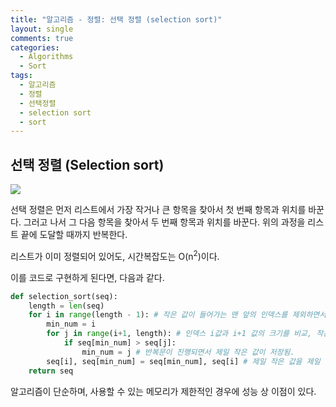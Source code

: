 ```yaml
---
title: "알고리즘 - 정렬: 선택 정렬 (selection sort)"
layout: single
comments: true
categories:
  - Algorithms
  - Sort
tags:
  - 알고리즘
  - 정렬
  - 선택정렬
  - selection sort
  - sort
---
```


## **선택 정렬 (Selection sort)**

![](https://upload.wikimedia.org/wikipedia/commons/b/b0/Selection_sort_animation.gif)

선택 정렬은 먼저 리스트에서 가장 작거나 큰 항목을 찾아서 첫 번째 항목과 위치를 바꾼다.
그러고 나서 그 다음 항목을 찾아서 두 번째 항목과 위치를 바꾼다.
위의 과정을 리스트 끝에 도달할 때까지 반복한다.

리스트가 이미 정렬되어 있어도, 시간복잡도는 O(n<sup>2</sup>)이다.

이를 코드로 구현하게 된다면, 다음과 같다.
```python
def selection_sort(seq):
    length = len(seq)
    for i in range(length - 1): # 작은 값이 들어가는 맨 앞의 인덱스를 제외하면서 진행됨.
        min_num = i
        for j in range(i+1, length): # 인덱스 i값과 i+1 값의 크기를 비교, 작은 값을 저장.
            if seq[min_num] > seq[j]:
                min_num = j # 반복문이 진행되면서 제일 작은 값이 저장됨.
        seq[i], seq[min_num] = seq[min_num], seq[i] # 제일 작은 값을 제일 앞에서부터 순서대로 저장
    return seq
```

알고리즘이 단순하며,
사용할 수 있는 메모리가 제한적인 경우에 성능 상 이점이 있다.

